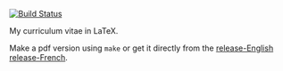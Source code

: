[![Build
Status](https://travis-ci.org/ItzaPhenix/resume.svg?branch=master)](https://travis-ci.org/ItzaPhenix/resume)

My curriculum vitae in LaTeX.

Make a pdf version using `make` or get it directly from the
[release-English](https://github.com/ItzaPhenix/resume/releases/download/v1.5.9/resume-inter.pdf)
[release-French](https://github.com/ItzaPhenix/resume/releases/download/v1.5.9/resume-fr.pdf).

